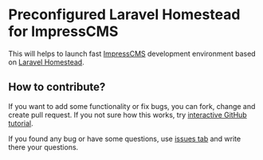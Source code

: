 # Preconfigured Laravel Homestead for ImpressCMS

This will helps to launch fast [ImpressCMS](https://www.impresscms.org) development environment based on [Laravel Homestead](https://laravel.com/docs/master/homestead).

## How to contribute?

If you want to add some functionality or fix bugs, you can fork, change and create pull request. If you not sure how this works, try [interactive GitHub tutorial](https://try.github.io).

If you found any bug or have some questions, use [issues tab](https://github.com/ImpressCMS/homestead/issues) and write there your questions.
